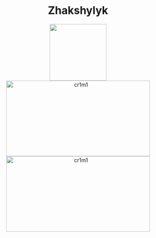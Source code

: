 <div align="center">
  <h1> Zhakshylyk </h1>
</div>
<div id="header" align="center">
  <img src="https://media.giphy.com/media/eSwGh3YK54JKU/giphy.gif" width="150"/>
</div>

<div align="center">
  <img height="200em" width="380rem" src="https://github-readme-stats.vercel.app/api?username=cr1m1&include_all_commits=true&count_private=true&show_icons=true&theme=tokyonight&locale=en&layout=compact" alt="cr1m1" />
  <img height="200em" width="380rem" src="https://github-readme-stats.vercel.app/api/top-langs/?username=cr1m1&langs_count=8&show_icons=true&theme=tokyonight&locale=en&layout=compact" alt="cr1m1" />
</div>

<!--START_SECTION:waka-->



<!--END_SECTION:waka-->

<!--
**cr1m1/cr1m1** is a ✨ _special_ ✨ repository because its `README.md` (this file) appears on your GitHub profile.

Here are some ideas to get you started:

- 🔭 I’m currently working on ...
- 🌱 I’m currently learning ...
- 👯 I’m looking to collaborate on ...
- 🤔 I’m looking for help with ...
- 💬 Ask me about ...
- 📫 How to reach me: ...
- 😄 Pronouns: ...
- ⚡ Fun fact: ...
-->

